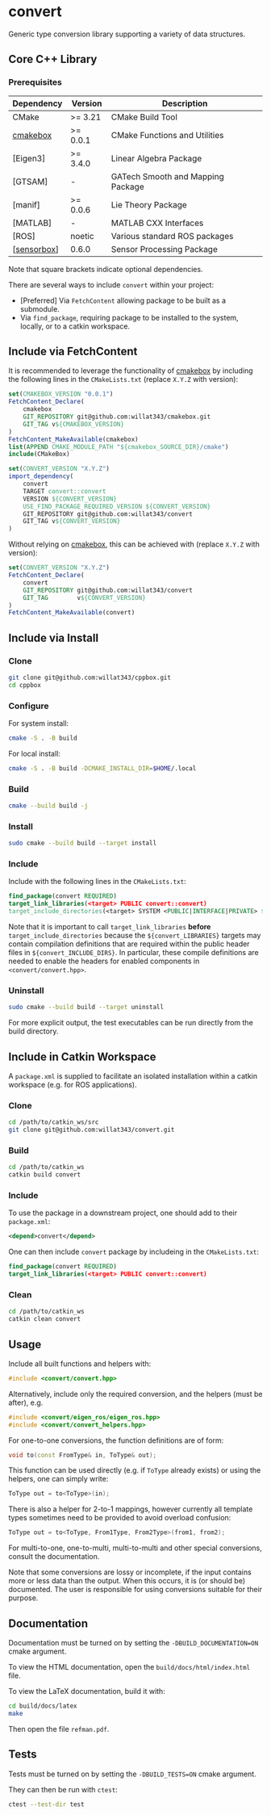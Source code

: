 # convert

Generic type conversion library supporting a variety of data structures.

## Core C++ Library

### Prerequisites

| **Dependency** | **Version** | **Description** |
|----------------|-------------|-----------------|
| CMake | >= 3.21 | CMake Build Tool |
| [cmakebox](https://github.com/willat343/cmakebox) | >= 0.0.1 | CMake Functions and Utilities |
| [Eigen3] | >= 3.4.0 | Linear Algebra Package |
| [GTSAM] | - | GATech Smooth and Mapping Package |
| [manif] | >= 0.0.6 | Lie Theory Package |
| [MATLAB] | - | MATLAB CXX Interfaces |
| [ROS] | noetic | Various standard ROS packages |
| [[sensorbox](https://github.com/willat343/sensorbox)] | 0.6.0 | Sensor Processing Package |

Note that square brackets indicate optional dependencies.

There are several ways to include `convert` within your project:
- [Preferred] Via `FetchContent` allowing package to be built as a submodule.
- Via `find_package`, requiring package to be installed to the system, locally, or to a catkin workspace.

## Include via FetchContent

It is recommended to leverage the functionality of [cmakebox](https://github.com/willat343/cmakebox) by including the following lines in the `CMakeLists.txt` (replace `X.Y.Z` with version):
```CMake
set(CMAKEBOX_VERSION "0.0.1")
FetchContent_Declare(
    cmakebox
    GIT_REPOSITORY git@github.com:willat343/cmakebox.git
    GIT_TAG v${CMAKEBOX_VERSION}
)
FetchContent_MakeAvailable(cmakebox)
list(APPEND CMAKE_MODULE_PATH "${cmakebox_SOURCE_DIR}/cmake")
include(CMakeBox)

set(CONVERT_VERSION "X.Y.Z")
import_dependency(
    convert
    TARGET convert::convert
    VERSION ${CONVERT_VERSION}
    USE_FIND_PACKAGE_REQUIRED_VERSION ${CONVERT_VERSION}
    GIT_REPOSITORY git@github.com:willat343/convert
    GIT_TAG v${CONVERT_VERSION}
)
```

Without relying on [cmakebox](https://github.com/willat343/cmakebox), this can be achieved with (replace `X.Y.Z` with version):
```CMake
set(CONVERT_VERSION "X.Y.Z")
FetchContent_Declare(
    convert
    GIT_REPOSITORY git@github.com:willat343/convert
    GIT_TAG        v${CONVERT_VERSION}
)
FetchContent_MakeAvailable(convert)
```

## Include via Install

### Clone

```bash
git clone git@github.com:willat343/cppbox.git
cd cppbox
```

### Configure

For system install:
```bash
cmake -S . -B build
```

For local install:
```bash
cmake -S . -B build -DCMAKE_INSTALL_DIR=$HOME/.local
```

### Build

```bash
cmake --build build -j
```

### Install

```bash
sudo cmake --build build --target install
```

### Include

Include with the following lines in the `CMakeLists.txt`:
```CMake
find_package(convert REQUIRED)
target_link_libraries(<target> PUBLIC convert::convert)
target_include_directories(<target> SYSTEM <PUBLIC|INTERFACE|PRIVATE> ${convert_INCLUDE_DIRS})
```
Note that it is important to call `target_link_libraries` **before** `target_include_directories` because the `${convert_LIBRARIES}` targets may contain compilation definitions that are required within the public header files in `${convert_INCLUDE_DIRS}`. In particular, these compile definitions are needed to enable the headers for enabled components in `<convert/convert.hpp>`.

### Uninstall

```bash
sudo cmake --build build --target uninstall
```

For more explicit output, the test executables can be run directly from the build directory.

## Include in Catkin Workspace

A `package.xml` is supplied to facilitate an isolated installation within a catkin workspace (e.g. for ROS applications).

### Clone

```bash
cd /path/to/catkin_ws/src
git clone git@github.com:willat343/convert.git
```

### Build

```bash
cd /path/to/catkin_ws
catkin build convert
```

### Include

To use the package in a downstream project, one should add to their `package.xml`:
```xml
<depend>convert</depend>
```

One can then include `convert` package by includeing in the `CMakeLists.txt`:
```CMake
find_package(convert REQUIRED)
target_link_libraries(<target> PUBLIC convert::convert)
```

### Clean

```bash
cd /path/to/catkin_ws
catkin clean convert
```

## Usage

Include all built functions and helpers with:
```cpp
#include <convert/convert.hpp>
```

Alternatively, include only the required conversion, and the helpers (must be after), e.g.
```cpp
#include <convert/eigen_ros/eigen_ros.hpp>
#include <convert/convert_helpers.hpp>
```

For one-to-one conversions, the function definitions are of form:
```cpp
void to(const FromType& in, ToType& out);
```

This function can be used directly (e.g. if `ToType` already exists) or using the helpers, one can simply write:
```cpp
ToType out = to<ToType>(in);
```

There is also a helper for 2-to-1 mappings, however currently all template types sometimes need to be provided to avoid overload confusion:
```cpp
ToType out = to<ToType, From1Type, From2Type>(from1, from2);
```

For multi-to-one, one-to-multi, multi-to-multi and other special conversions, consult the documentation.

Note that some conversions are lossy or incomplete, if the input contains more or less data than the output. When this occurs, it is (or should be) documented. The user is responsible for using conversions suitable for their purpose.

## Documentation

Documentation must be turned on by setting the `-DBUILD_DOCUMENTATION=ON` cmake argument.

To view the HTML documentation, open the `build/docs/html/index.html` file.

To view the LaTeX documentation, build it with:
```bash
cd build/docs/latex
make
```
Then open the file `refman.pdf`.

## Tests

Tests must be turned on by setting the `-DBUILD_TESTS=ON` cmake argument.

They can then be run with `ctest`:
```bash
ctest --test-dir test
```
